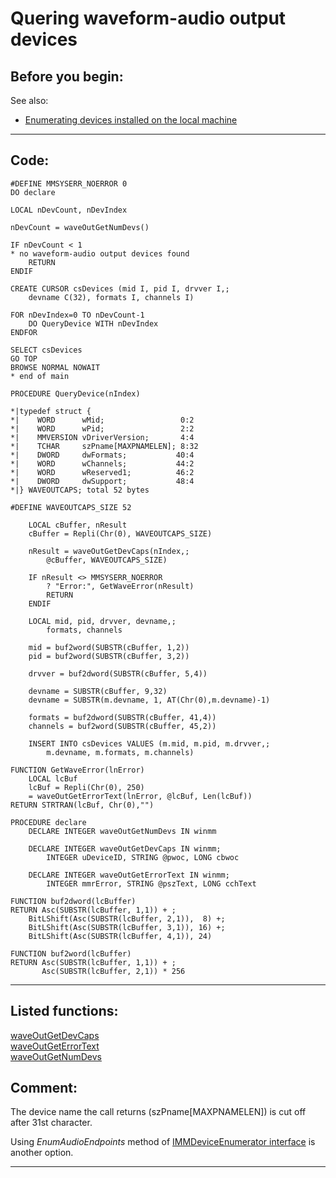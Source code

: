 <link rel="stylesheet" type="text/css" href="../css/win32api.css">  
<link rel="stylesheet" href="https://cdnjs.cloudflare.com/ajax/libs/font-awesome/4.7.0/css/font-awesome.min.css">

# Quering waveform-audio output devices

## Before you begin:
See also:

* [Enumerating devices installed on the local machine](sample_545.md)  
  
***  


## Code:
```foxpro  
#DEFINE MMSYSERR_NOERROR 0
DO declare

LOCAL nDevCount, nDevIndex

nDevCount = waveOutGetNumDevs()

IF nDevCount < 1
* no waveform-audio output devices found
	RETURN
ENDIF

CREATE CURSOR csDevices (mid I, pid I, drvver I,;
	devname C(32), formats I, channels I)

FOR nDevIndex=0 TO nDevCount-1
	DO QueryDevice WITH nDevIndex
ENDFOR

SELECT csDevices
GO TOP
BROWSE NORMAL NOWAIT
* end of main

PROCEDURE QueryDevice(nIndex)

*|typedef struct {
*|    WORD      wMid;                 0:2
*|    WORD      wPid;                 2:2
*|    MMVERSION vDriverVersion;       4:4
*|    TCHAR     szPname[MAXPNAMELEN]; 8:32
*|    DWORD     dwFormats;           40:4
*|    WORD      wChannels;           44:2
*|    WORD      wReserved1;          46:2
*|    DWORD     dwSupport;           48:4
*|} WAVEOUTCAPS; total 52 bytes

#DEFINE WAVEOUTCAPS_SIZE 52

	LOCAL cBuffer, nResult
	cBuffer = Repli(Chr(0), WAVEOUTCAPS_SIZE)

	nResult = waveOutGetDevCaps(nIndex,;
		@cBuffer, WAVEOUTCAPS_SIZE)

	IF nResult <> MMSYSERR_NOERROR
		? "Error:", GetWaveError(nResult)
		RETURN
	ENDIF
	
	LOCAL mid, pid, drvver, devname,;
		formats, channels

	mid = buf2word(SUBSTR(cBuffer, 1,2))
	pid = buf2word(SUBSTR(cBuffer, 3,2))

	drvver = buf2dword(SUBSTR(cBuffer, 5,4))

	devname = SUBSTR(cBuffer, 9,32)
	devname = SUBSTR(m.devname, 1, AT(Chr(0),m.devname)-1)

	formats = buf2dword(SUBSTR(cBuffer, 41,4))
	channels = buf2word(SUBSTR(cBuffer, 45,2))
	
	INSERT INTO csDevices VALUES (m.mid, m.pid, m.drvver,;
		m.devname, m.formats, m.channels)

FUNCTION GetWaveError(lnError)
	LOCAL lcBuf
	lcBuf = Repli(Chr(0), 250)
	= waveOutGetErrorText(lnError, @lcBuf, Len(lcBuf))
RETURN STRTRAN(lcBuf, Chr(0),"")

PROCEDURE declare
	DECLARE INTEGER waveOutGetNumDevs IN winmm

	DECLARE INTEGER waveOutGetDevCaps IN winmm;
		INTEGER uDeviceID, STRING @pwoc, LONG cbwoc

	DECLARE INTEGER waveOutGetErrorText IN winmm;
		INTEGER mmrError, STRING @pszText, LONG cchText

FUNCTION buf2dword(lcBuffer)
RETURN Asc(SUBSTR(lcBuffer, 1,1)) + ;
	BitLShift(Asc(SUBSTR(lcBuffer, 2,1)),  8) +;
	BitLShift(Asc(SUBSTR(lcBuffer, 3,1)), 16) +;
	BitLShift(Asc(SUBSTR(lcBuffer, 4,1)), 24)

FUNCTION buf2word(lcBuffer)
RETURN Asc(SUBSTR(lcBuffer, 1,1)) + ;
       Asc(SUBSTR(lcBuffer, 2,1)) * 256  
```  
***  


## Listed functions:
[waveOutGetDevCaps](../libraries/winmm/waveOutGetDevCaps.md)  
[waveOutGetErrorText](../libraries/winmm/waveOutGetErrorText.md)  
[waveOutGetNumDevs](../libraries/winmm/waveOutGetNumDevs.md)  

## Comment:
The device name the call returns (szPname[MAXPNAMELEN]) is cut off after 31st character.  
  
Using *EnumAudioEndpoints* method of <a href="http://msdn.microsoft.com/en-us/library/windows/desktop/dd371399(v=vs.85).aspx">IMMDeviceEnumerator interface</a> is another option.  
  
***  

